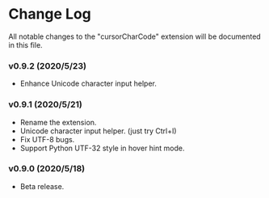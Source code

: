 # Change Log
All notable changes to the "cursorCharCode" extension will be documented in this file.

### v0.9.2 (2020/5/23)

- Enhance Unicode character input helper.

### v0.9.1 (2020/5/21)

- Rename the extension.
- Unicode character input helper. (just try Ctrl+I)
- Fix UTF-8 bugs.
- Support Python UTF-32 style in hover hint mode.

### v0.9.0 (2020/5/18)

- Beta release.
